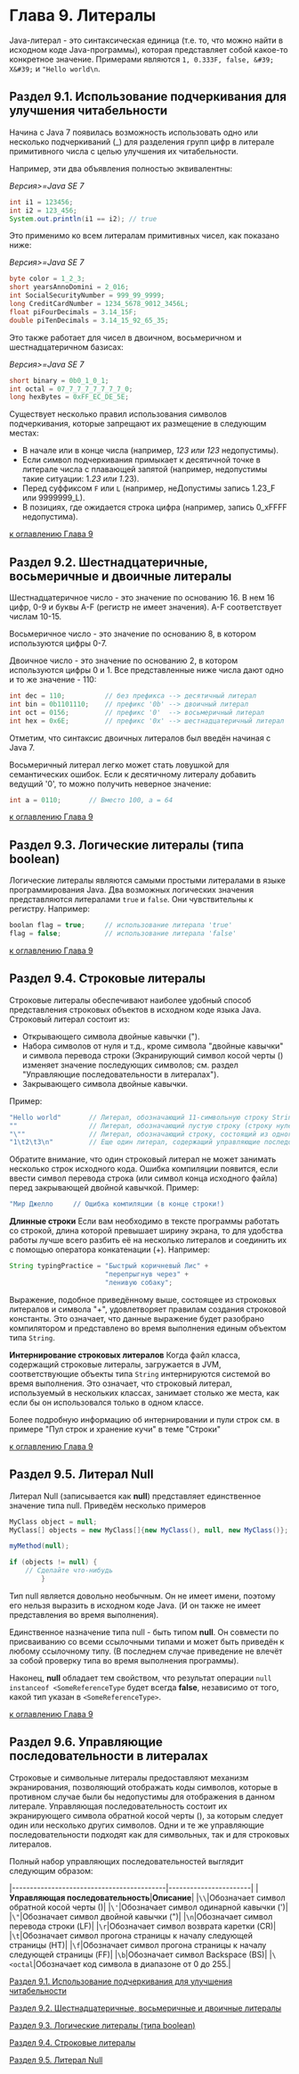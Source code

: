 # Глава 9. Литералы

Java-литерал - это синтаксическая единица (т.е. то, что можно найти в исходном коде Java-программы), которая представляет собой какое-то конкретное значение. Примерами являются `1, 0.333F, false, &#39; X&#39;` и `"Hello world\n`.

## Раздел 9.1. Использование подчеркивания для улучшения читабельности

Начина с Java 7 появилась возможность использовать одно или несколько подчеркиваний (_) для разделения групп цифр в литерале примитивного числа с целью улучшения их читабельности.

Например, эти два объявления полностью эквивалентны:

_Версия>=Java SE 7_
```java
int i1 = 123456;
int i2 = 123_456;
System.out.println(i1 == i2); // true 
```

Это применимо ко всем литералам примитивных чисел, как показано ниже:

_Версия>=Java SE 7_
```java
byte color = 1_2_3;
short yearsAnnoDomini = 2_016;
int SocialSecurityNumber = 999_99_9999;
long CreditCardNumber = 1234_5678_9012_3456L;
float piFourDecimals = 3.14_15F;
double piTenDecimals = 3.14_15_92_65_35;
```

Это также работает для чисел в двоичном, восьмеричном и шестнадцатеричном базисах:

_Версия>=Java SE 7_
```java
short binary = 0b0_1_0_1;
int octal = 07_7_7_7_7_7_7_7_0;
long hexBytes = 0xFF_EC_DE_5E;
```

Существует несколько правил использования символов подчеркивания, которые запрещают их размещение в следующим местах:
+ В начале или в конце числа (например, _123 или 123_ недопустимы).
+ Если символ подчеркивания примыкает к десятичной точке в литерале числа с плавающей запятой (например, недопустимы такие ситуации: 1._23 или 1_.23).
+ Перед суффиксом `F` или `L` (например, неДопустимы запись 1.23_F или 9999999_L).
+ В позициях, где ожидается строка цифра (например, запись 0_xFFFF недопустима).

[к оглавлению Глава 9](#глава-9-литералы)

## Раздел 9.2. Шестнадцатеричные, восьмеричные и двоичные литералы

Шестнадцатеричное число - это значение по основанию 16. В нем 16 цифр, 0-9 и буквы A-F (регистр не имеет значения). A-F соответствует числам 10-15.

Восьмеричное число - это значение по основанию 8, в котором используются цифры 0-7.

Двоичное число - это значение по основанию 2, в котором используются цифры 0 и 1. Все представленные ниже числа дают одно и то же значение - 110:

```java
int dec = 110;          // без префикса --> десятичный литерал
int bin = 0b1101110;    // префикс '0b' --> двоичный литерал
int oct = 0156;         // префикс '0'  --> восьмеричный литерал
int hex = 0x6E;         // префикс '0x' --> шестнадцатеричный литерал
```

Отметим, что синтаксис двоичных литералов был введён начиная с Java 7.

Восьмеричный литерал легко может стать ловушкой для семантических ошибок. Если к десятичному литералу добавить ведущий '0', то можно получить неверное значение:

```java
int a = 0110;       // Вместо 100, a = 64
```

[к оглавлению Глава 9](#глава-9-литералы)

## Раздел 9.3. Логические литералы (типа boolean)

Логические литералы являются самыми простыми литералами в языке программирования Java. Два возможных логических значения представляются литералами `true` и `false`. Они чувствительны к регистру. Например:

```java
boolan flag = true;     // использование литерала 'true'
flag = false;           // использование литерала 'false'
```

[к оглавлению Глава 9](#глава-9-литералы)

## Раздел 9.4. Строковые литералы

Строковые литералы обеспечивают наиболее удобный способ представления строковых объектов в исходном коде языка Java. Строковый литерал состоит из:
+ Открывающего символа двойные кавычки (").
+ Набора символов от нуля и т.д., кроме символа "двойные кавычки" и символа перевода строки (Экранирующий символ косой черты (\) изменяет значение последующих символов; см. раздел "Управляющие последовательности в литералах").
+ Закрывающего символа двойные кавычки.

Пример:

```java
"Hello world"       // Литерал, обозначающий 11-символьную строку String
""                  // Литерал, обозначающий пустую строку (строку нулевой длины)
"\""                // Литерал, обозначающий строку, состоящий из одного символа двойной кавычки
"1\t2\t3\n"         // Еще один литерал, содержащий управляющие последовательности
```

Обратите внимание, что один строковый литерал не может занимать несколько строк исходного кода. Ошибка компиляции появится, если ввести символ перевода строка (или символ конца исходного файла) перед закрывающей двойной кавычкой. Пример:

```java
"Мир Джелло     // Ощибка компиляции (в конце строки!)
```

**Длинные строки**
Если вам необходимо в тексте программы работать со строкой, длина которой превышает ширину экрана, то для удобства работы лучше всего разбить её на несколько литералов и соединить их с помощью оператора конкатенации (+). Например:

```java
String typingPractice = "Быстрый коричневый Лис" +
                        "перепрыгнув через" + 
                        "ленивую собаку";
```

Выражение, подобное приведённому выше, состоящее из строковых литералов и символа "+", удовлетворяет правилам создания строковой константы. Это означает, что данные выражение будет разобрано компилятором и представлено во время выполнения единым объектом типа `String`.

**Интернирование строковых литералов**
Когда файл класса, содержащий строковые литералы, загружается в JVM, соответствующие объекты типа `String` интернируются системой во время выполнения. Это означает, что строковый литерал, используемый в нескольких классах, занимает столько же места, как если бы он использовался только в одном классе.

Более подробную информацию об интернировании и пули строк см. в примере "Пул строк и хранение кучи" в теме "Строки"

[к оглавлению Глава 9](#глава-9-литералы)

## Раздел 9.5. Литерал Null

Литерал Null (записывается как **null**) представляет единственное значение типа null. Приведём несколько примеров

```java
MyClass object = null;
MyClass[] objects = new MyClass[]{new MyClass(), null, new MyClass()};

myMethod(null);

if (objects != null) {
    // Сделайте что-нибудь
        }
```

Тип null является довольно необычным. Он не имеет имени, поэтому его нельзя выразить в исходном коде Java. (И он также не имеет представления во время выполнения).

Единственное назначение типа null - быть типом **null**. Он совмести по присваиванию со всеми ссылочными типами и может быть приведён к любому ссылочному типу. (В последнем случае приведение не влечёт за собой проверку типа во время выполнения программы).

Наконец, **null** обладает тем свойством, что результат операции `null instanceof <SomeReferenceType` будет всегда **false**, независимо от того, какой тип указан в `<SomeReferenceType>`.

[к оглавлению Глава 9](#глава-9-литералы)

## Раздел 9.6. Управляющие последовательности в литералах

Строковые и символьные литералы предоставляют механизм экранирования, позволяющий отображать коды символов, которые в противном случае были бы недопустимы для отображения в данном литерале. Управляющая последовательность состоит их экранирующего символа обратной косой черты (\), за которым следует один или несколько других символов. Одни и те же управляющие последовательности подходят как для символьных, так и для строковых литералов.

Полный набор управляющих последовательностей выглядит следующим образом:

|-------------------------------------------|-----------------------|
|**Управляющая последовательность**|**Описание**|
|`\\`|Обозначает символ обратной косой черты (\)|
|`\'`|Обозначает символ одинарной кавычки (')|
|`\"`|Обозначает символ двойной кавычки (")|
|`\n`|Обозначает символ перевода строки (LF)|
|`\r`|Обозначает символ возврата каретки (CR)|
|`\t`|Обозначает символ прогона страницы к началу следующей страницы (HT)|
|`\f`|Обозначает символ прогона страницы к началу следующей страницы (FF)|
|`\b`|Обозначает символ Backspace (BS)|
|`\<octal`|Обозначает код символа в диапазоне от 0 до 255.|



[Раздел 9.1. Использование подчеркивания для улучшения читабельности](#раздел-91-использование-подчеркивания-для-улучшения-читабельности)

[Раздел 9.2. Шестнадцатеричные, восьмеричные и двоичные литералы](#раздел-92-шестнадцатеричные-восьмеричные-и-двоичные-литералы)

[Раздел 9.3. Логические литералы (типа boolean)](#раздел-93-логические-литералы-типа-boolean)

[Раздел 9.4. Строковые литералы](#раздел-94-строковые-литералы)

[Раздел 9.5. Литерал Null](#раздел-95-литерал-null)